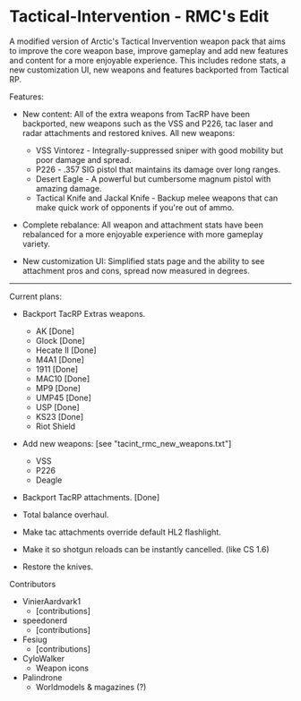 # Tactical-Intervention - RMC's Edit

A modified version of Arctic's Tactical Invervention weapon pack that aims to improve the core weapon base, improve gameplay and add new features and content for a more enjoyable experience.  This includes redone stats, a new customization UI, new weapons and features backported from Tactical RP.

Features:
- New content: All of the extra weapons from TacRP have been backported, new weapons such as the VSS and P226, tac laser and radar attachments and restored knives.
    All new weapons:
    - VSS Vintorez - Integrally-suppressed sniper with good mobility but poor damage and spread.
    - P226 - .357 SIG pistol that maintains its damage over long ranges.
    - Desert Eagle - A powerful but cumbersome magnum pistol with amazing damage.
    - Tactical Knife and Jackal Knife - Backup melee weapons that can make quick work of opponents if you're out of ammo.
    
- Complete rebalance: All weapon and attachment stats have been rebalanced for a more enjoyable experience with more gameplay variety.
- New customization UI: Simplified stats page and the ability to see attachment pros and cons, spread now measured in degrees.

--------------------------------------------------------------------------------

Current plans:
- Backport TacRP Extras weapons.
    - AK [Done]
    - Glock [Done]
    - Hecate II [Done]
    - M4A1 [Done]
    - 1911 [Done]
    - MAC10 [Done]
    - MP9 [Done]
    - UMP45 [Done]
    - USP [Done]
    - KS23 [Done]
    - Riot Shield
    
- Add new weapons: [see "tacint_rmc_new_weapons.txt"]
    - VSS
    - P226
    - Deagle
    
- Backport TacRP attachments. [Done]
- Total balance overhaul.
- Make tac attachments override default HL2 flashlight.
- Make it so shotgun reloads can be instantly cancelled. (like CS 1.6)
- Restore the knives.

Contributors
- VinierAardvark1
  - [contributions]
- speedonerd
  - [contributions]
- Fesiug
  - [contributions]
- CyloWalker
  - Weapon icons
- Palindrone
  - Worldmodels & magazines (?)
